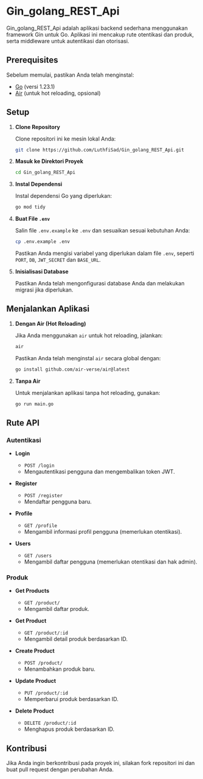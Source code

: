 # Gin_golang_REST_Api

Gin_golang_REST_Api adalah aplikasi backend sederhana menggunakan framework Gin untuk Go. Aplikasi ini mencakup rute otentikasi dan produk, serta middleware untuk autentikasi dan otorisasi.

## Prerequisites

Sebelum memulai, pastikan Anda telah menginstal:

- [Go](https://golang.org/dl/) (versi 1.23.1)
- [Air](https://github.com/air-verse/air) (untuk hot reloading, opsional)

## Setup

1. **Clone Repository**

   Clone repositori ini ke mesin lokal Anda:

   ```bash
   git clone https://github.com/LuthfiSad/Gin_golang_REST_Api.git
   ```

2. **Masuk ke Direktori Proyek**

   ```bash
   cd Gin_golang_REST_Api
   ```

3. **Instal Dependensi**

   Instal dependensi Go yang diperlukan:

   ```bash
   go mod tidy
   ```

4. **Buat File `.env`**

   Salin file `.env.example` ke `.env` dan sesuaikan sesuai kebutuhan Anda:

   ```bash
   cp .env.example .env
   ```

   Pastikan Anda mengisi variabel yang diperlukan dalam file `.env`, seperti `PORT`, `DB`, `JWT_SECRET` dan `BASE_URL`.

5. **Inisialisasi Database**

   Pastikan Anda telah mengonfigurasi database Anda dan melakukan migrasi jika diperlukan.

## Menjalankan Aplikasi

1. **Dengan Air (Hot Reloading)**

   Jika Anda menggunakan `air` untuk hot reloading, jalankan:

   ```bash
   air
   ```

   Pastikan Anda telah menginstal `air` secara global dengan:

   ```bash
   go install github.com/air-verse/air@latest
   ```

2. **Tanpa Air**

   Untuk menjalankan aplikasi tanpa hot reloading, gunakan:

   ```bash
   go run main.go
   ```

## Rute API

### Autentikasi

- **Login**
  - `POST /login`
  - Mengautentikasi pengguna dan mengembalikan token JWT.

- **Register**
  - `POST /register`
  - Mendaftar pengguna baru.

- **Profile**
  - `GET /profile`
  - Mengambil informasi profil pengguna (memerlukan otentikasi).

- **Users**
  - `GET /users`
  - Mengambil daftar pengguna (memerlukan otentikasi dan hak admin).

### Produk

- **Get Products**
  - `GET /product/`
  - Mengambil daftar produk.

- **Get Product**
  - `GET /product/:id`
  - Mengambil detail produk berdasarkan ID.

- **Create Product**
  - `POST /product/`
  - Menambahkan produk baru.

- **Update Product**
  - `PUT /product/:id`
  - Memperbarui produk berdasarkan ID.

- **Delete Product**
  - `DELETE /product/:id`
  - Menghapus produk berdasarkan ID.

## Kontribusi

Jika Anda ingin berkontribusi pada proyek ini, silakan fork repositori ini dan buat pull request dengan perubahan Anda.